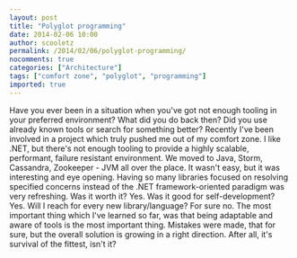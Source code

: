 ```yaml
---
layout: post
title: "Polyglot programming"
date: 2014-02-06 10:00
author: scooletz
permalink: /2014/02/06/polyglot-programming/
nocomments: true
categories: ["Architecture"]
tags: ["comfort zone", "polyglot", "programming"]
imported: true
---
```


Have you ever been in a situation when you've got not enough tooling in your preferred environment? What did you do back then? Did you use already known tools or search for something better?
Recently I've been involved in a project which truly pushed me out of my comfort zone. I like .NET, but there's not enough tooling to provide a highly scalable, performant, failure resistant environment. We moved to Java, Storm, Cassandra, Zookeeper - JVM all over the place. It wasn't easy, but it was interesting and eye opening. Having so many libraries focused on resolving specified concerns instead of the .NET framework-oriented paradigm was very refreshing.
Was it worth it? Yes. Was it good for self-development? Yes. Will I reach for every new library/language? For sure no. The most important thing which I've learned so far, was that being adaptable and aware of tools is the most important thing. Mistakes were made, that for sure, but the overall solution is growing in a right direction.
After all, it's survival of the fittest, isn't it?
